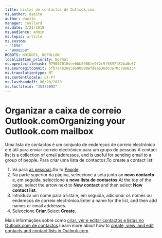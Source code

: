 ```yaml
---
title: Listas de contactos de Outlook.com
ms.author: daeite
author: daeite
manager: joallard
ms.date: 3/21/2019
ms.audience: Admin
ms.topic: article
ms.custom:
- "1850"
- "9000258"
ROBOTS: NOINDEX, NOFOLLOW
localization_priority: Normal
ms.openlocfilehash: 979047010dee0bb5908fe9f2c9f5897f82ba0c67
ms.sourcegitcommit: 5fb7a4b28859690020efdea630d03e70cc0e6334
ms.translationtype: MT
ms.contentlocale: pt-PT
ms.lasthandoff: 06/28/2019
ms.locfileid: "35375692"
---
```

# <a name="organizing-your-outlookcom-mailbox"></a><span data-ttu-id="0d68f-102">Organizar a caixa de correio Outlook.com</span><span class="sxs-lookup"><span data-stu-id="0d68f-102">Organizing your Outlook.com mailbox</span></span>

<span data-ttu-id="0d68f-103">Uma lista de contactos é um conjunto de endereços de correio electrónico e é útil para enviar correio electrónico para um grupo de pessoas.</span><span class="sxs-lookup"><span data-stu-id="0d68f-103">A contact list is a collection of email addresses, and is useful for sending email to a group of people.</span></span> <span data-ttu-id="0d68f-104">Para criar uma lista de contactos:</span><span class="sxs-lookup"><span data-stu-id="0d68f-104">To create a contact list:</span></span>

1. <span data-ttu-id="0d68f-105">Vá para [as pessoas](https://outlook.live.com/people/).</span><span class="sxs-lookup"><span data-stu-id="0d68f-105">Go to [People](https://outlook.live.com/people/).</span></span>
1. <span data-ttu-id="0d68f-106">Na parte superior da página, seleccione a seta junto ao **novo contacto** e, em seguida, seleccione a **nova lista de contactos**.</span><span class="sxs-lookup"><span data-stu-id="0d68f-106">At the top of the page, select the arrow next to **New contact** and then select **New contact list**.</span></span>
1. <span data-ttu-id="0d68f-107">Introduza um nome para a lista e, em seguida, adicionar os nomes ou endereços de correio electrónico.</span><span class="sxs-lookup"><span data-stu-id="0d68f-107">Enter a name for the list, and then add names or email addresses.</span></span>
1. <span data-ttu-id="0d68f-108">Seleccione **Criar**.</span><span class="sxs-lookup"><span data-stu-id="0d68f-108">Select **Create**.</span></span>

<span data-ttu-id="0d68f-109">Mais informações sobre como [criar, ver e editar contactos e listas no Outlook.com de contactos](https://support.office.com/article/5b909158-036e-4820-92f7-2a27f57b9f01).</span><span class="sxs-lookup"><span data-stu-id="0d68f-109">Learn more about how to [create, view, and edit contacts and contact lists in Outlook.com](https://support.office.com/article/5b909158-036e-4820-92f7-2a27f57b9f01).</span></span>